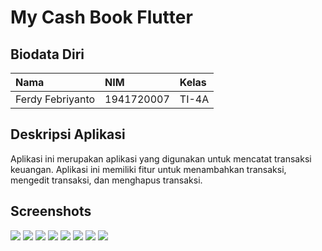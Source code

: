 # My Cash Book Flutter

## Biodata Diri

| Nama | NIM | Kelas |
| :--- | :--- | :--- |
| Ferdy Febriyanto | 1941720007 | TI-4A |

## Deskripsi Aplikasi

Aplikasi ini merupakan aplikasi yang digunakan untuk mencatat transaksi keuangan. Aplikasi ini memiliki fitur untuk menambahkan transaksi, mengedit transaksi, dan menghapus transaksi.

## Screenshots

![](./images/01.png)
![](./images/02.png)
![](./images/03.png)
![](./images/04.png)
![](./images/05.png)
![](./images/05-1.png)
![](./images/05-2.png)
![](./images/06.png)
